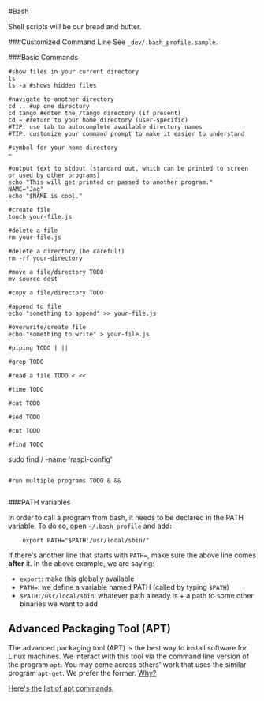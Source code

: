 #Bash

Shell scripts will be our bread and butter.



###Customized Command Line
See `_dev/.bash_profile.sample`.

###Basic Commands

```
#show files in your current directory
ls
ls -a #shows hidden files

#navigate to another directory
cd .. #up one directory
cd tango #enter the /tango directory (if present)
cd ~ #return to your home directory (user-specific)
#TIP: use tab to autocomplete available directory names
#TIP: customize your command prompt to make it easier to understand

#symbol for your home directory
~

#output text to stdout (standard out, which can be printed to screen or used by other programs)
echo "This will get printed or passed to another program."
NAME="Jag"
echo "$NAME is cool."

#create file
touch your-file.js

#delete a file
rm your-file.js

#delete a directory (be careful!)
rm -rf your-directory

#move a file/directory TODO
mv source dest

#copy a file/directory TODO

#append to file
echo "something to append" >> your-file.js

#overwrite/create file
echo "something to write" > your-file.js

#piping TODO | ||

#grep TODO

#read a file TODO < <<

#time TODO

#cat TODO

#sed TODO

#cut TODO

#find TODO
```
sudo find / -name 'raspi-config'
```

#run multiple programs TODO & &&


```

###PATH variables

In order to call a program from bash, it needs to be declared in the PATH variable. To do so, open `~/.bash_profile` and add:

```
    export PATH="$PATH:/usr/local/sbin/"
```

If there's another line that starts with `PATH=`, make sure the above line comes **after** it. In the above example, we are saying:

- `export`: make this globally available
- `PATH=`: we define a variable named PATH (called by typing `$PATH`)
- `$PATH:/usr/local/sbin`: whatever path already is + a path to some other binaries we want to add



## Advanced Packaging Tool (APT)

The advanced packaging tool (APT) is the best way to install software for Linux machines. We interact with this tool via the command line version of the program `apt`. You may come across others' work that uses the similar program `apt-get`. We prefer the former. [Why?](https://itsfoss.com/apt-vs-apt-get-difference/)

[Here's the list of apt commands.](https://manpages.debian.org/jessie/apt/apt.8.en.html)

